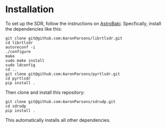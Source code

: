 # Installation
To set up the SDR, follow the instructions on [AstroBaki](https://casper.astro.berkeley.edu/astrobaki/index.php/Setting_Up_Your_Raspberry_Pi). Specfically, install the dependencies like this:

    git clone git@github.com:AaronParsons/librtlsdr.git
    cd librtlsdr
    autoreconf -i
    ./configure
    make
    sudo make install
    sudo ldconfig
    cd ..
    git clone git@github.com:AaronParsons/pyrtlsdr.git
    cd pyrtlsdr
    pip install .

Then clone and install this repository:

    git clone git@github.com:AaronParsons/sdrudp.git
    cd sdrudp
    pip install .
  
 This automatically installs all other dependencies.

